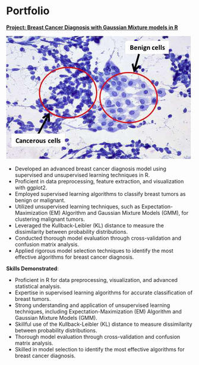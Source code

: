 # Portfolio

 
**[Project: Breast Cancer Diagnosis with Gaussian Mixture models in R](https://github.com/YourGitHubUsername/YourProjectRepo/blob/main/YourProject.pdf)**

![](https://github.com/sigmalgebra/portfolio-data-science/blob/main/images/celle_nucle.jpeg)

- Developed an advanced breast cancer diagnosis model using supervised and unsupervised learning techniques in R.
- Proficient in data preprocessing, feature extraction, and visualization with ggplot2.
- Employed supervised learning algorithms to classify breast tumors as benign or malignant.
- Utilized unsupervised learning techniques, such as Expectation-Maximization (EM) Algorithm and Gaussian Mixture Models (GMM), for clustering malignant tumors.
- Leveraged the Kullback-Leibler (KL) distance to measure the dissimilarity between probability distributions.
- Conducted thorough model evaluation through cross-validation and confusion matrix analysis.
- Applied rigorous model selection techniques to identify the most effective algorithms for breast cancer diagnosis.

**Skills Demonstrated**:

- Proficient in R for data preprocessing, visualization, and advanced statistical analysis.
- Expertise in supervised learning algorithms for accurate classification of breast tumors.
- Strong understanding and application of unsupervised learning techniques, including Expectation-Maximization (EM) Algorithm and Gaussian Mixture Models (GMM).
- Skillful use of the Kullback-Leibler (KL) distance to measure dissimilarity between probability distributions.
- Thorough model evaluation through cross-validation and confusion matrix analysis.
- Skilled in model selection to identify the most effective algorithms for breast cancer diagnosis.
